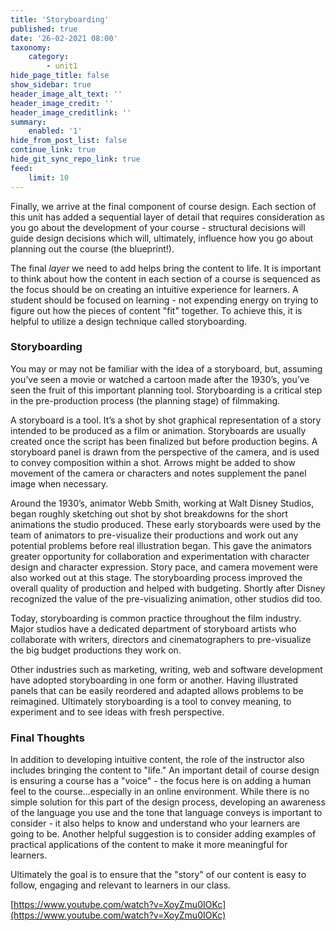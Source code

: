 ```yaml
---
title: 'Storyboarding'
published: true
date: '26-02-2021 08:00'
taxonomy:
    category:
        - unit1
hide_page_title: false
show_sidebar: true
header_image_alt_text: ''
header_image_credit: ''
header_image_creditlink: ''
summary:
    enabled: '1'
hide_from_post_list: false
continue_link: true
hide_git_sync_repo_link: true
feed:
    limit: 10
---
```


Finally, we arrive at the final component of course design. Each section of this unit has added a sequential layer of detail that requires consideration as you go about the development of your course - structural decisions will guide design decisions which will, ultimately, influence how you go about planning out the course (the blueprint!).

The final *layer* we need to add helps bring the content to life. It is important to think about how the content in each section of a course is sequenced as the focus should be on creating an intuitive experience for learners. A student should be focused on learning - not expending energy on trying to figure out how the pieces of content "fit" together. To achieve this, it is helpful to utilize a design technique called storyboarding.

### Storyboarding

You may or may not be familiar with the idea of a storyboard, but, assuming you’ve seen a movie or watched a cartoon made after the 1930’s, you’ve seen the fruit of this important planning tool. Storyboarding is a critical step in the pre-production process (the planning stage) of filmmaking.

A storyboard is a tool. It’s a shot by shot graphical representation of a story intended to be produced as a film or animation. Storyboards are usually created once the script has been finalized but before production begins. A storyboard panel is drawn from the perspective of the camera, and is used to convey composition within a shot. Arrows might be added to show movement of the camera or characters and notes supplement the panel image when necessary.

Around the 1930’s, animator Webb Smith, working at Walt Disney Studios, began roughly sketching out shot by shot breakdowns for the short animations the studio produced. These early storyboards were used by the team of animators to pre-visualize their productions and work out any potential problems before real illustration began. This gave the animators greater opportunity for collaboration and experimentation with character design and character expression. Story pace, and camera movement were also worked out at this stage. The storyboarding process improved the overall quality of production and helped with budgeting. Shortly after Disney recognized the value of the pre-visualizing animation, other studios did too.

Today, storyboarding is common practice throughout the film industry. Major studios have a dedicated department of storyboard artists who collaborate with writers, directors and cinematographers to pre-visualize the big budget productions they work on.

Other industries such as marketing, writing, web and software development have adopted storyboarding in one form or another. Having illustrated panels that can be easily reordered and adapted allows problems to be reimagined. Ultimately storyboarding is a tool to convey meaning, to experiment and to see ideas with fresh perspective.

### Final Thoughts

In addition to developing intuitive content, the role of the instructor also includes bringing the content to "life." An important detail of course design is ensuring a course has a "voice" - the focus here is on adding a human feel to the course...especially in an online environment. While there is no simple solution for this part of the design process, developing an awareness of the language you use and the tone that language conveys is important to consider - it also helps to know and understand who your learners are going to be. Another helpful suggestion is to consider adding examples of practical applications of the content to make it more meaningful for learners.

Ultimately the goal is to ensure that the "story" of our content is easy to follow, engaging and relevant to learners in our class.

[https://www.youtube.com/watch?v=XoyZmu0IOKc](https://www.youtube.com/watch?v=XoyZmu0IOKc)
